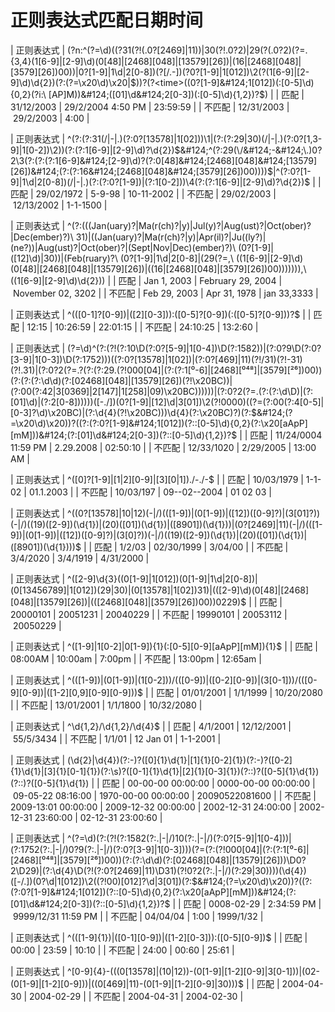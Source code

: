 # 正则表达式匹配日期时间

| 正则表达式 | (?n:^(?=\d)((?<day>31(?!(.0?[2469]&#124;11))&#124;30(?!.0?2)&#124;29(?(.0?2)(?=.{3,4}(1[6-9]&#124;[2-9]\d)(0[48]&#124;[2468][048]&#124;[13579][26])&#124;(16&#124;[2468][048]&#124;[3579][26])00))&#124;0?[1-9]&#124;1\d&#124;2[0-8])(?<sep>[/.-])(?<month>0?[1-9]&#124;1[012])\2(?<year>(1[6-9]&#124;[2-9]\d)\d{2})(?:(?=\x20\d)\x20&#124;$))?(?<time>((0?[1-9]&#124;1[012])(:[0-5]\d){0,2}(?i:\ [AP]M))&#124;([01]\d&#124;2[0-3])(:[0-5]\d){1,2})?$) |
| 匹配 | 31/12/2003 &#124; 29/2/2004 4:50 PM &#124; 23:59:59 |
| 不匹配 | 12/31/2003 &#124; 29/2/2003 &#124; 4:00 |

| 正则表达式 | ^(?:(?:31(\/&#124;-&#124;\.)(?:0?[13578]&#124;1[02]))\1&#124;(?:(?:29&#124;30)(\/&#124;-&#124;\.)(?:0?[1,3-9]&#124;1[0-2])\2))(?:(?:1[6-9]&#124;[2-9]\d)?\d{2})$&#124;^(?:29(\/&#124;-&#124;\.)0?2\3(?:(?:(?:1[6-9]&#124;[2-9]\d)?(?:0[48]&#124;[2468][048]&#124;[13579][26])&#124;(?:(?:16&#124;[2468][048]&#124;[3579][26])00))))$&#124;^(?:0?[1-9]&#124;1\d&#124;2[0-8])(\/&#124;-&#124;\.)(?:(?:0?[1-9])&#124;(?:1[0-2]))\4(?:(?:1[6-9]&#124;[2-9]\d)?\d{2})$ |
| 匹配 | 29/02/1972 &#124; 5-9-98 &#124; 10-11-2002 |
| 不匹配 | 29/02/2003 &#124; 12/13/2002 &#124; 1-1-1500 |

| 正则表达式 | ^(?:(((Jan(uary)?&#124;Ma(r(ch)?&#124;y)&#124;Jul(y)?&#124;Aug(ust)?&#124;Oct(ober)?&#124;Dec(ember)?)\ 31)&#124;((Jan(uary)?&#124;Ma(r(ch)?&#124;y)&#124;Apr(il)?&#124;Ju((ly?)&#124;(ne?))&#124;Aug(ust)?&#124;Oct(ober)?&#124;(Sept&#124;Nov&#124;Dec)(ember)?)\ (0?[1-9]&#124;([12]\d)&#124;30))&#124;(Feb(ruary)?\ (0?[1-9]&#124;1\d&#124;2[0-8]&#124;(29(?=,\ ((1[6-9]&#124;[2-9]\d)(0[48]&#124;[2468][048]&#124;[13579][26])&#124;((16&#124;[2468][048]&#124;[3579][26])00)))))))\,\ ((1[6-9]&#124;[2-9]\d)\d{2})) |
| 匹配 | Jan 1, 2003 &#124; February 29, 2004 &#124; November 02, 3202 |
| 不匹配 | Feb 29, 2003 &#124; Apr 31, 1978 &#124; jan 33,3333 |

| 正则表达式 | ^(([0-1]?[0-9])&#124;([2][0-3])):([0-5]?[0-9])(:([0-5]?[0-9]))?$ |
| 匹配 | 12:15 &#124; 10:26:59 &#124; 22:01:15 |
| 不匹配 | 24:10:25 &#124; 13:2:60 |

| 正则表达式 | (?=\d)^(?:(?!(?:10\D(?:0?[5-9]&#124;1[0-4])\D(?:1582))&#124;(?:0?9\D(?:0?[3-9]&#124;1[0-3])\D(?:1752)))((?:0?[13578]&#124;1[02])&#124;(?:0?[469]&#124;11)(?!\/31)(?!-31)(?!\.31)&#124;(?:0?2(?=.?(?:(?:29.(?!000[04]&#124;(?:(?:1[⁰-6]&#124;[2468][⁰⁴⁸]&#124;[3579][²⁶])00))(?:(?:(?:\d\d)(?:[02468][048]&#124;[13579][26])(?!\x20BC))&#124;(?:00(?:42&#124;3[0369]&#124;2[147]&#124;1[258]&#124;09)\x20BC))))))&#124;(?:0?2(?=.(?:(?:\d\D)&#124;(?:[01]\d)&#124;(?:2[0-8])))))([-.\/])(0?[1-9]&#124;[12]\d&#124;3[01])\2(?!0000)((?=(?:00(?:4[0-5]&#124;[0-3]?\d)\x20BC)&#124;(?:\d{4}(?!\x20BC)))\d{4}(?:\x20BC)?)(?:$&#124;(?=\x20\d)\x20))?((?:(?:0?[1-9]&#124;1[012])(?::[0-5]\d){0,2}(?:\x20[aApP][mM]))&#124;(?:[01]\d&#124;2[0-3])(?::[0-5]\d){1,2})?$ |
| 匹配 | 11/24/0004 11:59 PM &#124; 2.29.2008 &#124; 02:50:10 |
| 不匹配 | 12/33/1020 &#124; 2/29/2005 &#124; 13:00 AM |

| 正则表达式 | ^([0]?[1-9]&#124;[1&#124;2][0-9]&#124;[3][0&#124;1])./-./-$ |
| 匹配 | 10/03/1979 &#124; 1-1-02 &#124; 01.1.2003 |
| 不匹配 | 10/03/197 &#124; 09--02--2004 &#124; 01 02 03 |

| 正则表达式 | ^((0?[13578]&#124;10&#124;12)(-&#124;\/)(([1-9])&#124;(0[1-9])&#124;([12])([0-9]?)&#124;(3[01]?))(-&#124;\/)((19)([2-9])(\d{1})&#124;(20)([01])(\d{1})&#124;([8901])(\d{1}))&#124;(0?[2469]&#124;11)(-&#124;\/)(([1-9])&#124;(0[1-9])&#124;([12])([0-9]?)&#124;(3[0]?))(-&#124;\/)((19)([2-9])(\d{1})&#124;(20)([01])(\d{1})&#124;([8901])(\d{1})))$ |
| 匹配 | 1/2/03 &#124; 02/30/1999 &#124; 3/04/00 |
| 不匹配 | 3/4/2020 &#124; 3/4/1919 &#124; 4/31/2000 |

| 正则表达式 | ^([2-9]\d{3}((0[1-9]&#124;1[012])(0[1-9]&#124;1\d&#124;2[0-8])&#124;(0[13456789]&#124;1[012])(29&#124;30)&#124;(0[13578]&#124;1[02])31)&#124;(([2-9]\d)(0[48]&#124;[2468][048]&#124;[13579][26])&#124;(([2468][048]&#124;[3579][26])00))0229)$ |
| 匹配 | 20000101 &#124; 20051231 &#124; 20040229 |
| 不匹配 | 19990101 &#124; 20053112 &#124; 20050229 |

| 正则表达式 | ^([1-9]&#124;1[0-2]&#124;0[1-9]){1}(:[0-5][0-9][aApP][mM]){1}$ |
| 匹配 | 08:00AM &#124; 10:00am &#124; 7:00pm |
| 不匹配 | 13:00pm &#124; 12:65am |

| 正则表达式 | ^(([1-9])&#124;(0[1-9])&#124;(1[0-2]))\/(([0-9])&#124;([0-2][0-9])&#124;(3[0-1]))\/(([0-9][0-9])&#124;([1-2][0,9][0-9][0-9]))$ |
| 匹配 | 01/01/2001 &#124; 1/1/1999 &#124; 10/20/2080 |
| 不匹配 | 13/01/2001 &#124; 1/1/1800 &#124; 10/32/2080 |

| 正则表达式 | ^\d{1,2}\/\d{1,2}\/\d{4}$ |
| 匹配 | 4/1/2001 &#124; 12/12/2001 &#124; 55/5/3434 |
| 不匹配 | 1/1/01 &#124; 12 Jan 01 &#124; 1-1-2001 |

| 正则表达式 | (\d{2}&#124;\d{4})(?:\-)?([0]{1}\d{1}&#124;[1]{1}[0-2]{1})(?:\-)?([0-2]{1}\d{1}&#124;[3]{1}[0-1]{1})(?:\s)?([0-1]{1}\d{1}&#124;[2]{1}[0-3]{1})(?::)?([0-5]{1}\d{1})(?::)?([0-5]{1}\d{1}) |
| 匹配 | 00-00-00 00:00:00 &#124; 0000-00-00 00:00:00 &#124; 09-05-22 08:16:00 &#124; 1970-00-00 00:00:00 &#124; 20090522081600 |
| 不匹配 | 2009-13:01 00:00:00 &#124; 2009-12-32 00:00:00 &#124; 2002-12-31 24:00:00 &#124; 2002-12-31 23:60:00 &#124; 02-12-31 23:00:60 |

| 正则表达式 | ^(?=\d)(?:(?!(?:1582(?:\.&#124;-&#124;\/)10(?:\.&#124;-&#124;\/)(?:0?[5-9]&#124;1[0-4]))&#124;(?:1752(?:\.&#124;-&#124;\/)0?9(?:\.&#124;-&#124;\/)(?:0?[3-9]&#124;1[0-3])))(?=(?:(?!000[04]&#124;(?:(?:1[⁰-6]&#124;[2468][⁰⁴⁸]&#124;[3579][²⁶])00))(?:(?:\d\d)(?:[02468][048]&#124;[13579][26]))\D0?2\D29)&#124;(?:\d{4}\D(?!(?:0?[2469]&#124;11)\D31)(?!0?2(?:\.&#124;-&#124;\/)(?:29&#124;30))))(\d{4})([-\/.])(0?\d&#124;1[012])\2((?!00)[012]?\d&#124;3[01])(?:$&#124;(?=\x20\d)\x20))?((?:(?:0?[1-9]&#124;1[012])(?::[0-5]\d){0,2}(?:\x20[aApP][mM]))&#124;(?:[01]\d&#124;2[0-3])(?::[0-5]\d){1,2})?$ |
| 匹配 | 0008-02-29 &#124; 2:34:59 PM &#124; 9999/12/31 11:59 PM |
| 不匹配 | 04/04/04 &#124; 1:00 &#124; 1999/1/32 |

| 正则表达式 | ^(([1-9]{1})&#124;([0-1][0-9])&#124;([1-2][0-3])):([0-5][0-9])$ |
| 匹配 | 00:00 &#124; 23:59 &#124; 10:10 |
| 不匹配 | 24:00 &#124; 00:60 &#124; 25:61 |

| 正则表达式 | ^[0-9]{4}-(((0[13578]&#124;(10&#124;12))-(0[1-9]&#124;[1-2][0-9]&#124;3[0-1]))&#124;(02-(0[1-9]&#124;[1-2][0-9]))&#124;((0[469]&#124;11)-(0[1-9]&#124;[1-2][0-9]&#124;30)))$ |
| 匹配 | 2004-04-30 &#124; 2004-02-29 |
| 不匹配 | 2004-04-31 &#124; 2004-02-30 |